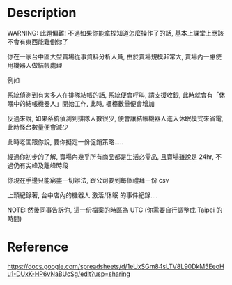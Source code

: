 # Description

WARNING: 此題偏難! 不過如果你能拿捏知道怎麼操作了的話, 基本上課堂上應該不會有東西能難倒你了

你在一家台中區大型賣場從事資料分析人員, 由於賣場規模非常大, 賣場內一慮使用機器人做結帳處理

例如

系統偵測到有太多人在排隊結帳的話, 系統便會呼叫, 請支援收銀, 此時就會有「休眠中的結帳機器人」開始工作, 此時, 櫃檯數量便會增加

反過來說, 如果系統偵測到排隊人數很少, 便會讓結帳機器人進入休眠模式來省電, 此時怪台數量便會減少

此時老闆跟你說, 要你擬定一份促銷策略.....

經過你初步的了解, 賣場內幾乎所有商品都是生活必需品, 且賣場雖說是 24hr, 不過仍有尖峰及離峰時段

你現在手邊只能窮盡一切辦法, 跟公司要到每個禮拜一份 csv

上頭紀錄著, 台中店內的機器人 激活/休眠 的事件紀錄....

NOTE: 然後同事告訴你, 這一份檔案的時區為 UTC (你需要自行調整成 Taipei 的時間)

# Reference

https://docs.google.com/spreadsheets/d/1eUxSGm84sLTV8L90DkM5EeoHu1-DUxK-HP6vNaBUcSg/edit?usp=sharing
